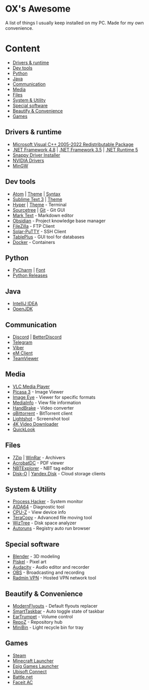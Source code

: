 # OX's Awesome

A list of things I usually keep installed on my PC. Made for my own convenience.

# Content

- [Drivers & runtime](#drivers--runtime)
- [Dev tools](#dev-tools)
- [Python](#python)
- [Java](#java)
- [Communication](#communication)
- [Media](#media)
- [Files](#files)
- [System & Utility](#system--utility)
- [Special software](#special-software)
- [Beautify & Convenience](#beautify--convenience)
- [Games](#games)

## Drivers & runtime

- [Microsoft Visual C++ 2005-2022 Redistributable Package](https://repack.me/software/systemreq/31-microsoft-visual-c-2005-2008-2010-2012-2013-2019-2022-redistributable-package.html)
- [.NET Framework 4.8](https://dotnet.microsoft.com/en-us/download/dotnet-framework/net48) | [.NET Framework 3.5](https://dotnet.microsoft.com/en-us/download/dotnet-framework/net35-sp1) | [.NET Runtime 5](https://dotnet.microsoft.com/en-us/download/dotnet/5.0)
- [Snappy Driver Installer](https://sdi-tool.org/download/)
- [NVIDIA Drivers](https://www.nvidia.ru/Download/index.aspx)
- [MinGW](https://nuwen.net/mingw.html)

## Dev tools

- [Atom]() | [Theme](https://atom.io/themes/seti-ui) | [Syntax](https://atom.io/themes/seti-syntax)
- [Sublime Text 3](https://www.sublimetext.com/3) | [Theme](https://github.com/daltonmenezes/aura-theme/tree/main/packages/sublime-text)
- [Hyper](https://hyper.is/) | [Theme](https://github.com/daltonmenezes/aura-theme/tree/main/packages/hyper) - Terminal
- [Sourcetree](https://www.sourcetreeapp.com/) | [Git](https://git-scm.com/downloads) - Git GUI
- [Mark Text](https://github.com/marktext/marktext/releases) - Markdown editor
- [Obsidian](https://obsidian.md/) - Project knowledge base manager
- [FileZilla](https://filezilla.ru/get/) - FTP Client
- [Solar-PuTTY](https://www.solarwinds.com/free-tools/solar-putty/registration) - SSH Client
- [TablePlus](https://tableplus.com/download) - GUI tool for databases
- [Docker](https://www.docker.com/products/docker-desktop) - Containers

## Python

- [PyCharm](https://www.jetbrains.com/ru-ru/pycharm/) | [Font](https://github.com/source-foundry/Hack-windows-installer)
- [Python Releases](https://www.python.org/downloads/)

## Java

- [IntelliJ IDEA](https://www.jetbrains.com/ru-ru/idea/download/#section=windows)
- [OpenJDK](https://adoptium.net/)

## Communication

- [Discord](https://discord.com/download) | [BetterDiscord](https://betterdiscord.app/)
- [Telegram](https://desktop.telegram.org/)
- [Viber](https://www.viber.com/ru/download/)
- [eM Client](https://www.emclient.com/download)
- [TeamViewer](https://www.teamviewer.com/download/windows/)

## Media

- [VLC Media Player](https://www.videolan.org/vlc/)
- [Picasa 3](https://www.softportal.com/get-4377-picasa.html) - Image Viewer
- [Image Eye](https://www.fmjsoft.com/imageeye.html#download) - Viewer for specific formats
- [MediaInfo](https://mediaarea.net/en/MediaInfo/Download/Windows) - View file information
- [HandBrake](https://handbrake.fr/downloads.php) - Video converter
- [qBittorrent](https://www.qbittorrent.org/download.php) - BitTorrent client
- [Lightshot](https://app.prntscr.com/ru/download.html) - Screenshot tool
- [4K Video Downloader](https://www.4kdownload.com/ru/downloads)
- [QuickLook](https://github.com/QL-Win/QuickLook/releases)

## Files

- [7Zip](https://www.7-zip.org/download.html) | [WinRar](https://www.win-rar.com/download.html) - Archivers
- [AcrobatDC](https://get.adobe.com/reader/) - PDF viewer
- [NBTExplorer](https://github.com/jaquadro/NBTExplorer/releases) - NBT tag editor
- [Disk-O](https://disk-o.cloud/) | [Yandex.Disk](https://disk.yandex.ru/download) -  Cloud storage clients

## System & Utility

- [Process Hacker](https://github.com/processhacker/processhacker/releases) - System monitor
- [AIDA64](https://www.aida64.com/downloads) - Diagnostic tool
- [CPU-Z](https://www.cpuid.com/downloads/cpu-z/) - View device info
- [TeraCopy](https://www.codesector.com/downloads) - Advanced file moving tool
- [WizTree](https://diskanalyzer.com/download) - Disk space analyzer
- [Autoruns](https://docs.microsoft.com/en-us/sysinternals/downloads/autoruns) - Registry auto run browser

## Special software

- [Blender](https://www.blender.org/download/) - 3D modeling
- [Piskel](https://www.piskelapp.com/download) - Pixel art
- [Audacity](https://www.audacityteam.org/download/) - Audio editor and recorder
- [OBS](https://obsproject.com/download) - Broadcasting and recording
- [Radmin VPN](https://www.radmin-vpn.com/) - Hosted VPN network tool

## Beautify & Convenience

- [ModernFlyouts](https://www.microsoft.com/store/productId/9MT60QV066RP) - Default flyouts replacer
- [SmartTaskbar](https://www.microsoft.com/store/productId/9PJM69MPS6T9) - Auto toggle state of taskbar
- [EarTrumpet](https://www.microsoft.com/store/productId/9NBLGGH516XP) - Volume control
- [RepoZ](https://github.com/awaescher/RepoZ/releases) - Repository hub
- [MiniBin](https://e-sushi.net/#minibin) - Light recycle bin for tray

## Games

- [Steam](https://store.steampowered.com/about)
- [Minecraft Launcher](https://www.microsoft.com/store/productId/9PGW18NPBZV5)
- [Epig Games Launcher](https://www.epicgames.com/store/ru/download)
- [Ubisoft Connect](https://ubisoftconnect.com/)
- [Battle.net](https://www.blizzard.com/ru-ru/download?product=bnetdesk)
- [Faceit AC](https://www.faceit.com/ru/anti-cheat)
